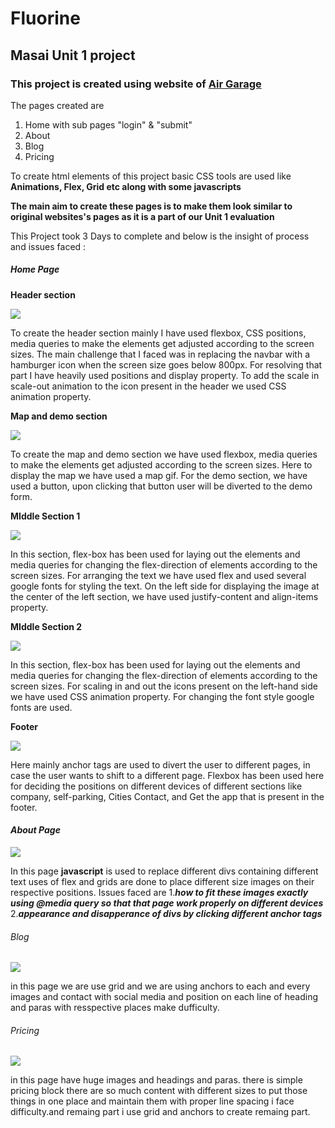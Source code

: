 # Fluorine
## Masai Unit 1 project
### This project is created using website of [Air Garage](https://airgara.ge/)
The pages created are
1. Home with sub pages "login" & "submit"
2. About
3. Blog
4. Pricing

To create html elements of this project basic CSS tools are used like **Animations, Flex, Grid etc along with some javascripts**

**The main aim to create these pages is to make them look similar to original websites's pages as it is a part of our Unit 1 evaluation**

This Project took 3 Days to complete and below is the insight of process and issues faced :

##### *Home Page*

**Header section**

![](AirGarage/Home/header.png)


To create the header section mainly I have used flexbox, CSS positions, media queries to make the elements get adjusted according to the screen sizes. The main challenge that I faced was in replacing the navbar with a hamburger icon when the screen size goes below 800px. For resolving that part I have heavily used positions and display property. To add the scale in scale-out animation to the icon present in the header we used CSS animation property.

**Map and demo section**

![](AirGarage/Home/map_and_demo.png)

 To create the map and demo section we have used flexbox, media queries to make the elements get adjusted according to the screen sizes. Here to display the map we have used a map gif. For the demo section, we have used a button, upon clicking that button user will be diverted to the demo form.
 

**MIddle Section 1**

![](AirGarage/Home/Increase_revenue.png)

In this section, flex-box has been used for laying out the elements and media queries for changing the flex-direction of elements according to the screen sizes. For arranging the text we have used flex and used several google fonts for styling the text. On the left side for displaying the image at the center of the left section, we have used justify-content and align-items property.

**MIddle Section 2**

![](AirGarage/Home/Transparent_operations.png)
 
In this section, flex-box has been used for laying out the elements and media queries for changing the flex-direction of elements according to the screen sizes. For scaling in and out the icons present on the left-hand side we have used CSS animation property. For changing the font style google fonts are used.

**Footer**

![](AirGarage/Home/footer.png)

Here mainly anchor tags are used to divert the user to different pages, in case the user wants to shift to a different page. Flexbox has been used here for deciding the positions on different devices of different sections like company, self-parking, Cities Contact, and Get the app that is present in the footer.

#### *About Page*

![](AirGarage/About/1.jpeg)

In this page **javascript** is used to replace different divs containing different text uses of flex and grids are done to place different size images on their respective positions. Issues faced are 
1.***how to fit these images exactly using @media query so that that page work properly on different devices***
2.***appearance and disapperance of divs by clicking different anchor tags***

###### *Blog*

![](AirGarage/blog_pricing/1.jpeg)

in this page we are use grid and we are using anchors to each and every images and contact with social media and position on each line of heading and paras with resspective places make dufficulty.

###### *Pricing*

![](AirGarage/blog_pricing/2.jpeg)

in this page have huge images and headings and paras. there is simple pricing block there are so much content with different sizes to put those things in one place and maintain them with proper line spacing i face difficulty.and remaing part i use grid and anchors to create remaing part.
              
